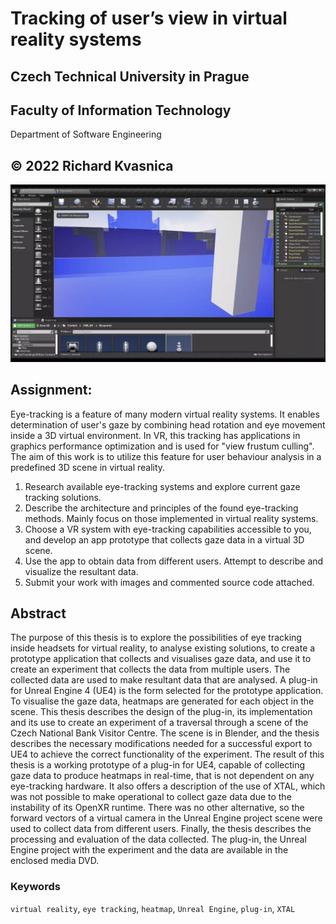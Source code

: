 # Tracking of user’s view in virtual reality systems

## Czech Technical University in Prague

## Faculty of Information Technology

Department of Software Engineering

## © 2022 Richard Kvasnica 

![](plugin.webp)

## Assignment:
Eye-tracking is a feature of many modern virtual reality systems. It enables determination of user's gaze by combining head rotation and eye movement inside a 3D virtual environment. In VR, this tracking has applications in graphics performance optimization and is used for "view frustum culling". The aim of this work is to utilize this feature for user behaviour analysis in a predefined 3D scene in virtual reality.

1. Research available eye-tracking systems and explore current gaze tracking solutions.
2. Describe the architecture and principles of the found eye-tracking methods. Mainly 
focus on those implemented in virtual reality systems.
3. Choose a VR system with eye-tracking capabilities accessible to you, and develop an 
app prototype that collects gaze data in a virtual 3D scene.
4. Use the app to obtain data from different users. Attempt to describe and visualize the 
resultant data.
5. Submit your work with images and commented source code attached.

## Abstract

The purpose of this thesis is to explore the possibilities of eye tracking inside headsets for virtual reality, to analyse existing solutions, to create a prototype application that collects and visualises gaze data, and use it to create an experiment that collects the data from multiple users. The collected data are used to make resultant data that are analysed. A plug-in for Unreal Engine 4 (UE4) is the form selected for the prototype application. To visualise the gaze data, heatmaps are generated for each object in the scene. This thesis describes the design of the plug-in, its implementation and its use to create an experiment of a traversal through a scene of the Czech National Bank Visitor Centre. The scene is in Blender, and the thesis describes the necessary modifications needed for a successful export to UE4 to achieve the correct functionality of the experiment. The result of this thesis is a working prototype of a plug-in for UE4, capable of collecting gaze data to produce heatmaps in real-time, that is not dependent on any eye-tracking hardware. It also offers a description of the use of XTAL, which was not possible to make operational to collect gaze data due to the instability of its OpenXR runtime. There was no other alternative, so the forward vectors of a virtual camera in the Unreal Engine project scene were used to collect data from different users. Finally, the thesis describes the processing and evaluation of the data collected. The plug-in, the Unreal Engine project with the experiment and the data are available in the enclosed media DVD.

### Keywords

`virtual reality`, `eye tracking`, `heatmap`, `Unreal Engine`, `plug-in`, `XTAL`
